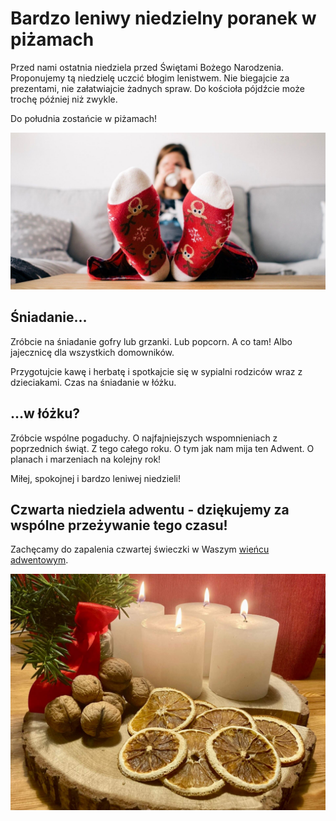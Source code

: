 # Bardzo leniwy niedzielny poranek w piżamach

Przed nami ostatnia niedziela przed Świętami Bożego Narodzenia. Proponujemy tą niedzielę uczcić błogim lenistwem. Nie biegajcie za prezentami, nie załatwiajcie żadnych spraw. Do kościoła pójdźcie może trochę później niż zwykle.

Do południa zostańcie w piżamach!

![Zdjęcie](/img/2020-12-20.jpg)

## Śniadanie…

Zróbcie na śniadanie gofry lub grzanki. Lub popcorn. A co tam! Albo jajecznicę dla wszystkich domowników.

Przygotujcie kawę i herbatę i spotkajcie się w sypialni rodziców wraz z dzieciakami. Czas na śniadanie w łóżku.

## …w łóżku?

Zróbcie wspólne pogaduchy. O najfajniejszych wspomnieniach z poprzednich świąt. Z tego całego roku. O tym jak nam mija ten Adwent. O planach i marzeniach na kolejny rok!

Miłej, spokojnej i bardzo leniwej niedzieli!

## Czwarta niedziela adwentu - dziękujemy za wspólne przeżywanie tego czasu!

Zachęcamy do zapalenia czwartej świeczki w Waszym [wieńcu adwentowym](/wieniec/).

![Wieniec](/img/wieniec-4.jpg)